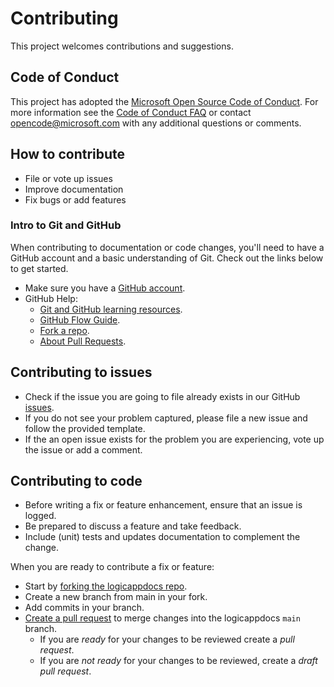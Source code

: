 # Contributing

This project welcomes contributions and suggestions. 

## Code of Conduct

This project has adopted the [Microsoft Open Source Code of Conduct](https://opensource.microsoft.com/codeofconduct/).
For more information see the [Code of Conduct FAQ](https://opensource.microsoft.com/codeofconduct/faq/)
or contact [opencode@microsoft.com](mailto:opencode@microsoft.com) with any additional questions or comments.

## How to contribute

- File or vote up issues
- Improve documentation
- Fix bugs or add features

### Intro to Git and GitHub

When contributing to documentation or code changes, you'll need to have a GitHub account and a basic understanding of Git.
Check out the links below to get started.

- Make sure you have a [GitHub account][github-signup].
- GitHub Help:
  - [Git and GitHub learning resources][learn-git].
  - [GitHub Flow Guide][github-flow].
  - [Fork a repo][github-fork].
  - [About Pull Requests][github-pr].

## Contributing to issues

- Check if the issue you are going to file already exists in our GitHub [issues][issue].
- If you do not see your problem captured, please file a new issue and follow the provided template.
- If the an open issue exists for the problem you are experiencing, vote up the issue or add a comment.

## Contributing to code

- Before writing a fix or feature enhancement, ensure that an issue is logged.
- Be prepared to discuss a feature and take feedback.
- Include (unit) tests and updates documentation to complement the change.

When you are ready to contribute a fix or feature:

- Start by [forking the logicappdocs repo][github-fork].
- Create a new branch from main in your fork.
- Add commits in your branch.
- [Create a pull request][github-pr-create] to merge changes into the logicappdocs `main` branch.
  - If you are _ready_ for your changes to be reviewed create a _pull request_.
  - If you are _not ready_ for your changes to be reviewed, create a _draft pull request_.


[learn-git]: https://help.github.com/en/articles/git-and-github-learning-resources
[github-flow]: https://guides.github.com/introduction/flow/
[github-signup]: https://github.com/signup/free
[github-fork]: https://help.github.com/en/github/getting-started-with-github/fork-a-repo
[github-pr]: https://help.github.com/en/github/collaborating-with-issues-and-pull-requests/about-pull-requests
[github-pr-create]: https://help.github.com/en/github/collaborating-with-issues-and-pull-requests/creating-a-pull-request-from-a-fork
[build]: docs/scenarios/install-instructions.md#building-from-source
[issue]: https://github.com/logicappdocs/issues
[discussion]: https://github.com/logicappdocs/discussions